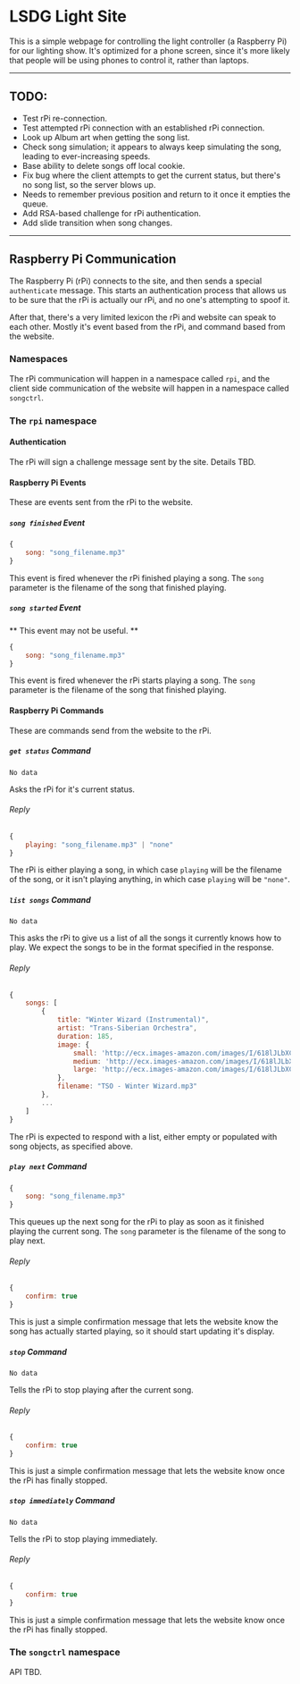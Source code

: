 # LSDG Light Site

This is a simple webpage for controlling the light controller (a Raspberry Pi) for our lighting show. It's optimized for
a phone screen, since it's more likely that people will be using phones to control it, rather than laptops.

-----

## TODO:

* Test rPi re-connection.
* Test attempted rPi connection with an established rPi connection.
* Look up Album art when getting the song list.
* Check song simulation; it appears to always keep simulating the song, leading to ever-increasing speeds.
* Base ability to delete songs off local cookie.
* Fix bug where the client attempts to get the current status, but there's no song list, so the server blows up.
* Needs to remember previous position and return to it once it empties the queue.
* Add RSA-based challenge for rPi authentication.
* Add slide transition when song changes.

-----

## Raspberry Pi Communication

The Raspberry Pi (rPi) connects to the site, and then sends a special `authenticate` message. This starts an
authentication process that allows us to be sure that the rPi is actually our rPi, and no one's attempting to spoof it.

After that, there's a very limited lexicon the rPi and website can speak to each other. Mostly it's event based from the
rPi, and command based from the website.

### Namespaces

The rPi communication will happen in a namespace called `rpi`, and the client side communication of the website will
happen in a namespace called `songctrl`.

### The `rpi` namespace

#### Authentication

The rPi will sign a challenge message sent by the site. Details TBD.

#### Raspberry Pi Events

These are events sent from the rPi to the website.

##### `song finished` Event

```javascript
{
    song: "song_filename.mp3"
}
```

This event is fired whenever the rPi finished playing a song. The `song` parameter is the filename of the song that
finished playing.

##### `song started` Event

** This event may not be useful. **

```javascript
{
    song: "song_filename.mp3"
}
```

This event is fired whenever the rPi starts playing a song. The `song` parameter is the filename of the song that
finished playing.

#### Raspberry Pi Commands

These are commands send from the website to the rPi.

##### `get status` Command

`No data`

Asks the rPi for it's current status.

###### Reply

```javascript
{
    playing: "song_filename.mp3" | "none"
}
```

The rPi is either playing a song, in which case `playing` will be the filename of the song, or it isn't playing anything,
in which case `playing` will be `"none"`.

##### `list songs` Command

`No data`

This asks the rPi to give us a list of all the songs it currently knows how to play. We expect the songs to be in the
format specified in the response.

###### Reply

```javascript
{
    songs: [
        {
            title: "Winter Wizard (Instrumental)",
            artist: "Trans-Siberian Orchestra",
            duration: 185,
            image: {
                small: 'http://ecx.images-amazon.com/images/I/618lJLbXCiL._SL500_AA280_.jpg',
                medium: 'http://ecx.images-amazon.com/images/I/618lJLbXCiL._SL500_AA280_.jpg',
                large: 'http://ecx.images-amazon.com/images/I/618lJLbXCiL._SL500_AA280_.jpg'
            },
            filename: "TSO - Winter Wizard.mp3"
        },
        ...
    ]
}
```

The rPi is expected to respond with a list, either empty or populated with song objects, as specified above.

##### `play next` Command

```javascript
{
    song: "song_filename.mp3"
}
```

This queues up the next song for the rPi to play as soon as it finished playing the current song. The `song` parameter
is the filename of the song to play next.

###### Reply

```javascript
{
    confirm: true
}
```

This is just a simple confirmation message that lets the website know the song has actually started playing, so it
should start updating it's display.

##### `stop` Command

`No data`

Tells the rPi to stop playing after the current song.

###### Reply

```javascript
{
    confirm: true
}
```

This is just a simple confirmation message that lets the website know once the rPi has finally stopped.

##### `stop immediately` Command

`No data`

Tells the rPi to stop playing immediately.

###### Reply

```javascript
{
    confirm: true
}
```

This is just a simple confirmation message that lets the website know once the rPi has finally stopped.

### The `songctrl` namespace

API TBD.